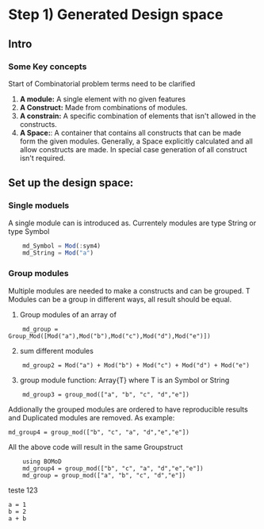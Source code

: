 # Step 1) Generated Design space
## Intro
### Some Key concepts
Start of Combinatorial problem terms need to be clarified
1) **A module:** A single element with no given features
2) **A Construct:**  Made from combinations of modules.
3) **A constrain:** A specific combination of elements that isn't allowed in the constructs.
4) **A Space:**: A container that contains all constructs that can be made form the given modules. Generally, a Space explicitly calculated and all allow constructs are made. In special case generation of all construct isn't required.

## Set up the design space:

### Single moduels

A single module can is introduced as. Currentely modules are type String or type Symbol
```julia
    md_Symbol = Mod(:sym4)
    md_String = Mod("a")
```
### Group modules

Multiple modules are needed to make a constructs and can be grouped. T
Modules can be a group in different ways, all result should be equal.

1) Group modules of an array of

```
    md_group = Group_Mod([Mod("a"),Mod("b"),Mod("c"),Mod("d"),Mod("e")])
```
2) sum different modules
```
    md_group2 = Mod("a") + Mod("b") + Mod("c") + Mod("d") + Mod("e")
```
3) group module function: Array{T} where T is an Symbol or String

```
    md_group3 = group_mod(["a", "b", "c", "d","e"])
```
Addionally the grouped modules are ordered to have reproducible results and Duplicated modules are removed. As example:

```
md_group4 = group_mod(["b", "c", "a", "d","e","e"])
```

All the above code will result in the same Groupstruct

```@example
    using BOMoD
    md_group4 = group_mod(["b", "c", "a", "d","e","e"])
    md_group = group_mod(["a", "b", "c", "d","e"])
```

teste 123
```@example
a = 1
b = 2
a + b
```
